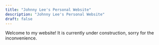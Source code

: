 ```yaml
---
title: "Johnny Lee's Personal Website"
description: "Johnny Lee's Personal Website"
draft: false
---
```



Welcome to my website! It is currently under construction, sorry for the inconvenience.

